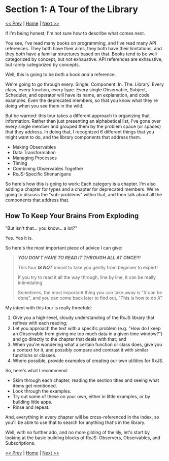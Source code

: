 # Section 1: A Tour of the Library

[<< Prev](../01-what-is-reactive-programming.md) | [Home](../README.md) | [Next >>](./01-the-observable-universe.md)

If I'm being honest, I'm not sure how to describe what comes next.

You see, I've read many books on programming, and I've read many API references.  They both have their aims, they both have their limitations, and they both have a familiar structures based on that.  Books tend to be well categorized by concept, but not exhaustive.  API references are exhaustive, but rarely categorized by concepts.

Well, this is going to be *both* a book *and* a reference.  

We're going to go through every. Single. Component. In. The. Library.  Every class, every function, every type.  Every single Observable, Subject, Scheduler, and operator will have its name, an explanation, and code examples.  Even the deprecated members, so that you know what they're doing when you see them in the wild.

But be warned: this tour takes a different approach to organizing that information.  Rather than just presenting an alphabetical list, I've gone over every single member and grouped them by the problem space (or spaces) that they address.  In doing that, I recognized 6 different things that you might want to do, and the library components that address them.

* Making Observables
* Data Transformation
* Managing Processes
* Timing
* Combining Observables Together
* RxJS-Specific Shenanigans

So here's how this is going to work:  Each category is a chapter.  I'm also adding a chapter for types and a chapter for deprecated members.  We're going to discuss the "sub-problems" within that, and then talk about all the components that address that.

## How To Keep Your Brains From Exploding

"But isn't that... you know... a lot?"

Yes.  Yes it is.

So here's the most important piece of advice I can give:

> ***YOU DON'T HAVE TO READ IT THROUGH ALL AT ONCE!!!***
> 
> This tour ***IS NOT*** meant to take you gently from beginner to expert!  
>
> If you try to read it all the way through, line by line, it can be really intimidating.
>
> Sometimes, the most important thing you can take away is "*X* can be done", and you can come back later to find out, "This is how to do *X*"

My intent with this tour is really threefold:

1. Give you a high-level, cloudy understanding of the RxJS library that refines with each reading;
2. Let you approach the text with a specific problem (e.g. "How do I keep an Observable from giving me too much data in a given time window?") and go directly to the chapter that deals with that; and
3. When you're wondering what a certain function or class does, give you a context for it, and possibly compare and contrast it with similar functions or classes.
4. Where possible, provide examples of creating our own utilities for RxJS.

So, here's what I recommend:

* Skim through each chapter, reading the section titles and seeing what items get mentioned.
* Look through the examples.
* Try out some of these on your own, either in little examples, or by building little apps.
* Rinse and repeat.

And, everything in every chapter will be cross-referenced in the index, so you'll be able to use that to search for anything that's in the library.

Well, with no further ado, and no more gilding of the lily, let's start by looking at the basic building blocks of RxJS: Observers, Observables, and Subscriptions.

[<< Prev](../00-what-is-rxjs.md) | [Home](../README.md) | [Next >>](./01-the-observable-universe.md)
